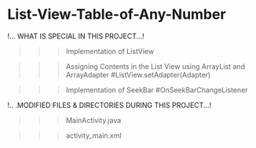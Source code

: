# List-View-Table-of-Any-Number

!... WHAT IS SPECIAL IN THIS PROJECT...!

>>> Implementation of ListView

>>> Assigning Contents in the List View using ArrayList and ArrayAdapter #ListView.setAdapter(Adapter)

>>> Implementation of SeekBar #OnSeekBarChangeListener 

!.. .MODIFIED FILES & DIRECTORIES DURING THIS PROJECT...!

>>> MainActivity.java

>>> activity_main.xml


